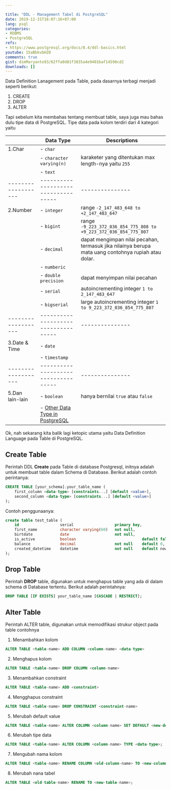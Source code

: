 ```yaml
---

title: "DDL - Management Tabel di PostgreSQL"
date: 2019-12-31T16:07:16+07:00
lang: psql
categories:
- RDBMS
- PostgreSQL
refs: 
- https://www.postgresql.org/docs/8.4/ddl-basics.html
youtube: 15aBbkvbHZ8
comments: true
gist: dimMaryanto93/62ffa0d81f3835a4e9401baf14590cd2
downloads: []
---
```


Data Definition Lanagement pada Table, pada dasarnya terbagi menjadi seperti berikut:

1. CREATE
2. DROP
3. ALTER

<!--more-->

Tapi sebelum kita membahas tentang membuat table, saya juga mau bahas dulu tipe data di PostgreSQL. Tipe data pada kolom terdiri dari 4 kategori yaitu

|                   | Data Type                         | Descriptions  |
|-------------------|-----------------------------------|---------------|
| 1.Char            | - `char`                          |               |
|                   | - `character varying(n)`          | karaketer yang ditentukan max length-nya yaitu `255` |
|                   | - `text`                          |               |
|-------------------|-----------------------------------|---------------|
| 2.Number          | - `integer`                       | range `-2_147_483_648 to +2_147_483_647`|
|                   | - `bigint`                        | range `-9_223_372_036_854_775_808 to +9_223_372_036_854_775_807` |
|                   | - `decimal`                       | dapat mengimpan nilai pecahan, termasuk jika nilainya berupa mata uang contohnya rupiah atau dolar.|
|                   | - `numberic`                      |               |
|                   | - `double precision`              | dapat menyimpan nilai pecahan |
|                   | - `serial`                        | autoincrementing integer `1 to 2_147_483_647` |
|                   | - `bigserial`                     | large autoincrementing integer `1 to 9_223_372_036_854_775_807` |
|-------------------|-----------------------------------|---------------|
| 3.Date & Time     | - `date`                          |               |
|                   | - `timestamp`                     |               |
|-------------------|-----------------------------------|---------------|
| 5.Dan lain-lain   | - `boolean`                       | hanya bernilai `true` atau `false` |
|                   | - [Other Data Type in PostgreSQL](https://www.postgresql.org/docs/9.5/datatype.html) | |

Ok, nah sekarang kita balik lagi ketopic utama yaitu Data Definition Language pada Table di PostgreSQL.

## Create Table

Perintah DDL **Create** pada Table di database Postgresql, initnya adalah untuk membuat table dalam Schema di Database. Berikut adalah contoh perintanya:


```sql
CREATE TABLE [your_schema].your_table_name (
    first_column <data-type> [constraints...] [default <value>],
    second_column <data-type> [constraints...] [default <value>]
);
```

Contoh penggunaanya:

```sql
create table test_table (
    id                  serial                  primary key,
    first_name          character varying(60)   not null,
    birtdate            date                    not null,
    is_active           boolean                             default false,
    balance             decimal                 not null    default 0,
    created_datetime    datetime                not null    default now()
);
```

## Drop Table

Perintah **DROP** table, digunakan untuk menghapus table yang ada di dalam schema di Database tertentu. Berikut adalah perintahnya:

```sql
DROP TABLE [IF EXISTS] your_table_name [CASCADE | RESTRICT];
```

## Alter Table

Perintah ALTER table, digunakan untuk memodifikasi strukur object pada table contohnya 

1. Menambahkan kolom 
```sql
ALTER TABLE <table-name> ADD COLUMN <column-name> <data-type>
```
2. Menghapus kolom
```sql
ALTER TABLE <table-name> DROP COLUMN <column-name>
```
3. Menambahkan constraint
```sql
ALTER TABLE <table-name> ADD <constraint>
```
4. Mengghapus constraint
```sql
ALTER TABLE <table-name> DROP CONSTRAINT <constraint-name>
```
5. Merubah default value
```sql
ALTER TABLE <table-name> ALTER COLUMN <column-name> SET DEFAULT <new-default-value>;
```
6. Merubah tipe data
```sql
ALTER TABLE <table-name> ALTER COLUMN <column-name> TYPE <data-type>;
```
7. Mengubah nama kolom
```sql
ALTER TABLE <table-name> RENAME COLUMN <old-column-name> TO <new-column-name>;
```
8. Merubah nana tabel
```sql
ALTER TABLE <old-table-name> RENAME TO <new-table-name>;
```